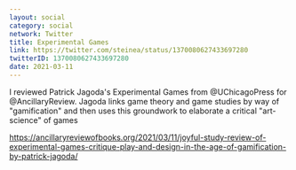 ```yaml
---
layout: social
category: social
network: Twitter
title: Experimental Games
link: https://twitter.com/steinea/status/1370080627433697280
twitterID: 1370080627433697280
date: 2021-03-11
---
```


I reviewed Patrick Jagoda's Experimental Games from @UChicagoPress for @AncillaryReview. Jagoda links game theory and game studies by way of "gamification" and then uses this groundwork to elaborate a critical "art-science" of games

<https://ancillaryreviewofbooks.org/2021/03/11/joyful-study-review-of-experimental-games-critique-play-and-design-in-the-age-of-gamification-by-patrick-jagoda/>
